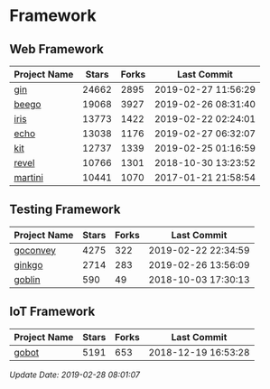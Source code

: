 # Framework

## Web Framework

| Project Name | Stars | Forks | Last Commit |
| ------------ | ----- | ----- | ----------- |
| [gin](https://github.com/gin-gonic/gin) | 24662 | 2895 | 2019-02-27 11:56:29 |
| [beego](https://github.com/astaxie/beego) | 19068 | 3927 | 2019-02-26 08:31:40 |
| [iris](https://github.com/kataras/iris) | 13773 | 1422 | 2019-02-22 02:24:01 |
| [echo](https://github.com/labstack/echo) | 13038 | 1176 | 2019-02-27 06:32:07 |
| [kit](https://github.com/go-kit/kit) | 12737 | 1339 | 2019-02-25 01:16:59 |
| [revel](https://github.com/revel/revel) | 10766 | 1301 | 2018-10-30 13:23:52 |
| [martini](https://github.com/go-martini/martini) | 10441 | 1070 | 2017-01-21 21:58:54 |

## Testing Framework

| Project Name | Stars | Forks | Last Commit |
| ------------ | ----- | ----- | ----------- |
| [goconvey](https://github.com/smartystreets/goconvey) | 4275 | 322 | 2019-02-22 22:34:59 |
| [ginkgo](https://github.com/onsi/ginkgo) | 2714 | 283 | 2019-02-26 13:56:09 |
| [goblin](https://github.com/franela/goblin) | 590 | 49 | 2018-10-03 17:30:13 |

## IoT Framework

| Project Name | Stars | Forks | Last Commit |
| ------------ | ----- | ----- | ----------- |
| [gobot](https://github.com/hybridgroup/gobot) | 5191 | 653 | 2018-12-19 16:53:28 |

*Update Date: 2019-02-28 08:01:07*